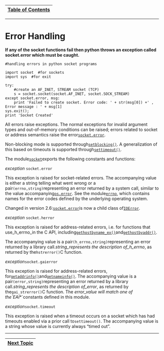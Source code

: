 |[Table of Contents](/00-Table-of-Contents.md)|
|---|

---

# Error Handling

**If any of the socket functions fail then python throws an exception called socket.error which must be caught.**

```text
#handling errors in python socket programs

import socket  #for sockets
import sys  #for exit

try:
    #create an AF_INET, STREAM socket (TCP)
    s = socket.socket(socket.AF_INET, socket.SOCK_STREAM)
except socket.error, msg:
    print 'Failed to create socket. Error code: ' + str(msg[0]) +' , Error message : ' + msg[1]
sys.exit();
print 'Socket Created'
```

All errors raise exceptions. The normal exceptions for invalid argument types and out-of-memory conditions can be raised; errors related to socket or address semantics raise the error[`socket.error`](https://docs.python.org/2/library/socket.html?highlight=pton#socket.error).

Non-blocking mode is supported through[`setblocking()`](https://docs.python.org/2/library/socket.html?highlight=pton#socket.socket.setblocking). A generalization of this based on timeouts is supported through[`settimeout()`](https://docs.python.org/2/library/socket.html?highlight=pton#socket.socket.settimeout).

The module[`socket`](https://docs.python.org/2/library/socket.html?highlight=pton#module-socket)exports the following constants and functions:

_exception_ `socket.error`

This exception is raised for socket-related errors. The accompanying value is either a string telling what went wrong or a pair`(errno,string)`representing an error returned by a system call, similar to the value accompanying[`os.error`](https://docs.python.org/2/library/os.html#os.error). See the module[`errno`](https://docs.python.org/2/library/errno.html#module-errno), which contains names for the error codes defined by the underlying operating system.

Changed in version 2.6:[`socket.error`](https://docs.python.org/2/library/socket.html?highlight=pton#socket.error)is now a child class of[`IOError`](https://docs.python.org/2/library/exceptions.html#exceptions.IOError).

_exception_ `socket.herror`

This exception is raised for address-related errors, i.e. for functions that use\_h\_errno\_in the C API, including[`gethostbyname_ex()`](https://docs.python.org/2/library/socket.html?highlight=pton#socket.gethostbyname_ex)and[`gethostbyaddr()`](https://docs.python.org/2/library/socket.html?highlight=pton#socket.gethostbyaddr).

The accompanying value is a pair`(h_errno,string)`representing an error returned by a library call._string\_represents the description of\_h\_errno_, as returned by the`hstrerror()`C function.

_exception_`socket.gaierror`

This exception is raised for address-related errors, for[`getaddrinfo()`](https://docs.python.org/2/library/socket.html?highlight=pton#socket.getaddrinfo)and[`getnameinfo()`](https://docs.python.org/2/library/socket.html?highlight=pton#socket.getnameinfo). The accompanying value is a pair`(error,string)`representing an error returned by a library call._string\_represents the description of\_error_, as returned by the`gai_strerror()`C function. The  _error\_value will match one of the\`EAI_\*\`constants defined in this module.

_exception_`socket.timeout`

This exception is raised when a timeout occurs on a socket which has had timeouts enabled via a prior call to`settimeout()`. The accompanying value is a string whose value is currently always “timed out”.


---

|[Next Topic](/08-advanced-functionality/json-module.md)|
|---|

